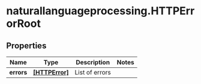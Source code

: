 # naturallanguageprocessing.HTTPErrorRoot

## Properties

Name | Type | Description | Notes
------------ | ------------- | ------------- | -------------
**errors** | [**[HTTPError]**](HTTPError.md) | List of errors | 


